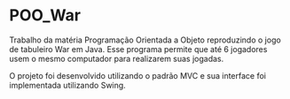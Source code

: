 # POO_War

Trabalho da matéria Programação Orientada a Objeto reproduzindo o jogo de tabuleiro War em Java. Esse programa permite que até 6 jogadores usem o mesmo computador para realizarem suas jogadas. 

O projeto foi desenvolvido utilizando o padrão MVC e sua interface foi implementada utilizando Swing.
